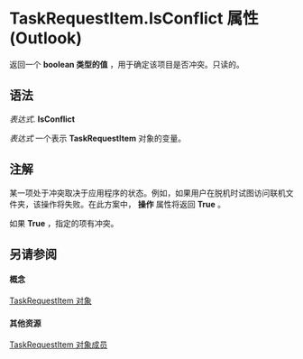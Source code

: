 
# TaskRequestItem.IsConflict 属性 (Outlook)

返回一个 **boolean 类型的值** ，用于确定该项目是否冲突。只读的。


## 语法

 _表达式_. **IsConflict**

 _表达式_ 一个表示 **TaskRequestItem** 对象的变量。


## 注解

某一项处于冲突取决于应用程序的状态。例如，如果用户在脱机时试图访问联机文件夹，该操作将失败。在此方案中， **操作** 属性将返回 **True** 。

如果 **True** ，指定的项有冲突。


## 另请参阅


#### 概念


[TaskRequestItem 对象](2908a28a-634c-e786-aa53-f3e32038b727.md)
#### 其他资源


[TaskRequestItem 对象成员](d43114ee-be91-ff02-3424-525da2cf3a50.md)